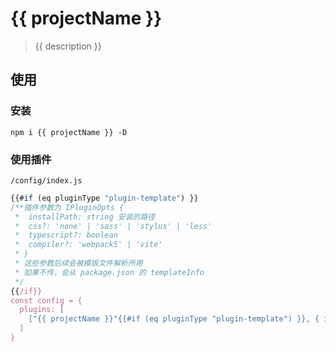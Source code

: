 # {{ projectName }}

> {{ description }}

## 使用

### 安装
```
npm i {{ projectName }} -D
```

### 使用插件
`/config/index.js`

```js
{{#if (eq pluginType "plugin-template") }}
/**插件参数为 IPluginOpts {
 *  installPath: string 安装的路径
 *  css?: 'none' | 'sass' | 'stylus' | 'less'
 *  typescript?: boolean
 *  compiler?: 'webpack5' | 'vite'
 * }
 * 这些参数后续会被模版文件解析所用
 * 如果不传，会从 package.json 的 templateInfo
 */
{{/if}}
const config = {
  plugins: [
    ["{{ projectName }}"{{#if (eq pluginType "plugin-template") }}, { installPath:'/xxx/xx/x' }{{/if}}]
  ]
}
```
